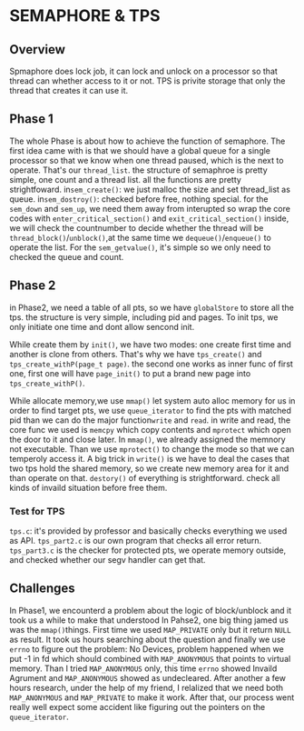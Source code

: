 # SEMAPHORE & TPS

## Overview

Spmaphore does lock job, it can lock and unlock on a processor so that thread
can whether access to it or not.
TPS is privite storage that only the thread that creates it can use it.

## Phase 1

The whole Phase is about how to achieve the function of semaphore.
The first idea came with is that we should have a global queue for 
a single processor so that we know when one thread paused, which is 
the next to operate. That's our `thread_list`. 
the structure of semaphroe is pretty simple, one count and a thread list. 
all the functions are pretty strightfoward.
in`sem_create()`: we just malloc the size and set thread_list as queue.
in`sem_dostroy()`: checked before free, nothing special.
for the `sem_down` and `sem_up`, we need them away from interupted so wrap
the core codes with `enter_critical_section()` and `exit_critical_section()`
inside, we will check the countnumber to decide whether the thread will be
`thread_block()`/`unblock()`,at the same time we `dequeue()`/`enqueue()`
to operate the list. For the `sem_getvalue()`, it's simple so we only 
need to checked the queue and count.

## Phase 2

in Phase2, we need a table of all pts, so we have `globalStore` to store
all the tps. the structure is very simple, including pid and pages. 
To init tps, we only initiate one time and dont allow sencond init.

While create them by `init()`, we have two modes: one create first time 
and another is clone from others. That's why we have `tps_create()` and 
`tps_create_withP(page_t page)`. the second one works as inner func 
of first one, first one will have `page_init()` to put a brand new page
into `tps_create_withP()`.

While allocate memory,we use `mmap()` let system auto alloc memory for us
in order to find target pts, we use `queue_iterator` to find the pts
with matched pid
than we can do the major function`write` and `read`.
in write and read, the core func we used is `memcpy` which copy contents 
and `mprotect` which open the door to it and close later.
In `mmap()`, we already assigned the memnory not executable. Than we
use `mprotect()` to change the mode so that we can temperoly access it.
A big trick in `write()` is we have to deal the cases that two tps hold
the shared memory, so we create new memory area for it and than operate
on that.
`destory()` of everything is strightforward. check all kinds of invaild
situation before free them.

### Test for TPS
`tps.c`: it's provided by professor and basically checks everything we
used as API.
`tps_part2.c` is our own program that checks all error return.
`tps_part3.c` is the checker for protected pts, we operate memory 
outside, and checked whether our segv handler can get that. 

## Challenges
In Phase1, we encounterd a problem about the logic of block/unblock
and it took us a while to make that understood
In Pahse2, one big thing jamed us was the `mmap()`things. First time
we used `MAP_PRIVATE` only but it return `NULL` as result. It took us 
hours searching about the question and finally we use `errno` to 
figure out the problem: No Devices, problem happened when we put
-1 in fd which should combined with `MAP_ANONYMOUS` that points to virtual
memory. Than I tried `MAP_ANONYMOUS` only, this time `errno` showed
Invaild Agrument and `MAP_ANONYMOUS` showed as undecleared. After 
another a few hours research, under the help of my friend, I relalized
that we need both `MAP_ANONYMOUS` and `MAP_PRIVATE` to make it work.
After that, our process went really well expect some accident like
figuring out the pointers on the `queue_iterator`.

